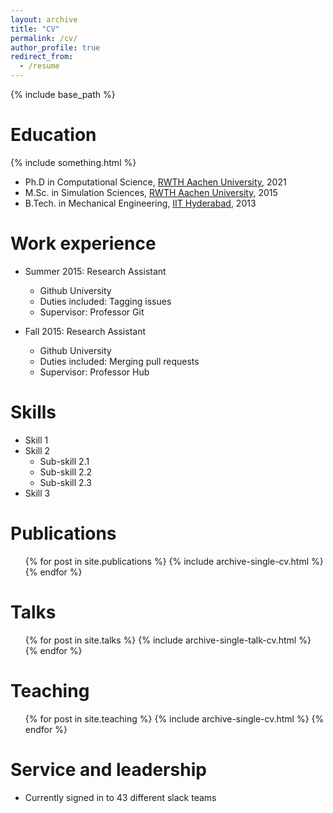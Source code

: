 ```yaml
---
layout: archive
title: "CV"
permalink: /cv/
author_profile: true
redirect_from:
  - /resume
---
```


{% include base_path %}

Education
======
{% include something.html %}

* Ph.D in Computational Science, [RWTH Aachen University](https://www.aices.rwth-aachen.de/de/), 2021
* M.Sc. in Simulation Sciences, [RWTH Aachen University](https://www.aices.rwth-aachen.de/de/), 2015
* B.Tech. in Mechanical Engineering, [IIT Hyderabad](https://iith.ac.in/), 2013

Work experience
======
* Summer 2015: Research Assistant
  * Github University
  * Duties included: Tagging issues
  * Supervisor: Professor Git

* Fall 2015: Research Assistant
  * Github University
  * Duties included: Merging pull requests
  * Supervisor: Professor Hub
  
Skills
======
* Skill 1
* Skill 2
  * Sub-skill 2.1
  * Sub-skill 2.2
  * Sub-skill 2.3
* Skill 3

Publications
======
  <ul>{% for post in site.publications %}
    {% include archive-single-cv.html %}
  {% endfor %}</ul>
  
Talks
======
  <ul>{% for post in site.talks %}
    {% include archive-single-talk-cv.html %}
  {% endfor %}</ul>
  
Teaching
======
  <ul>{% for post in site.teaching %}
    {% include archive-single-cv.html %}
  {% endfor %}</ul>
  
Service and leadership
======
* Currently signed in to 43 different slack teams
